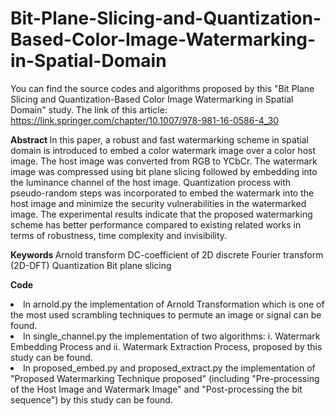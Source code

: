 # Bit-Plane-Slicing-and-Quantization-Based-Color-Image-Watermarking-in-Spatial-Domain
You can find the source codes and algorithms proposed by this "Bit Plane Slicing and Quantization-Based Color Image Watermarking in Spatial Domain" study. The link of this article: https://link.springer.com/chapter/10.1007/978-981-16-0586-4_30

<b> Abstract </b>
In this paper, a robust and fast watermarking scheme in spatial domain is introduced to embed a color watermark image over a color host image. The host image was converted from RGB to YCbCr. The watermark image was compressed using bit plane slicing followed by embedding into the luminance channel of the host image. Quantization process with pseudo-random steps was incorporated to embed the watermark into the host image and minimize the security vulnerabilities in the watermarked image. The experimental results indicate that the proposed watermarking scheme has better performance compared to existing related works in terms of robustness, time complexity and invisibility.

<b> Keywords </b>
Arnold transform DC-coefficient of 2D discrete Fourier transform (2D-DFT) Quantization Bit plane slicing 

<b> Code </b>
<li> In arnold.py the implementation of Arnold Transformation which is one of the most used scrambling techniques to permute an image or signal can be found.
<li> In single_channel.py the implementation of two algorithms: 
  i. Watermark Embedding Process and ii. Watermark Extraction Process, proposed by this study can be found.
<li> In proposed_embed.py and proposed_extract.py the implementation of "Proposed Watermarking Technique proposed" (including "Pre-processing of the Host Image and Watermark Image" and "Post-processing the bit sequence") by this study can be found.
